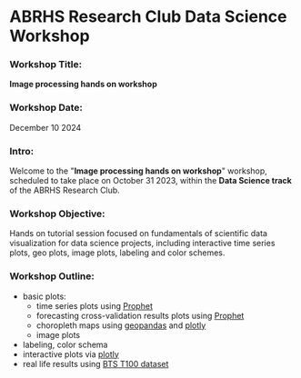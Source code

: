 # ABRHS Research Club Data Science Workshop  
  
  
### Workshop Title:  
**Image processing hands on workshop**

### Workshop Date:  
December 10 2024  

### Intro: 
Welcome to the "__Image processing hands on workshop__" workshop, scheduled to take place on October 31 2023, within the **Data Science track** of the ABRHS Research Club. 
  
### Workshop Objective:  
Hands on tutorial session focused on fundamentals of scientific data visualization for data science projects, including interactive time series plots, geo plots, image plots, labeling and color schemes.  
   
### Workshop Outline: 
 - basic plots:
   - time series plots using [Prophet](https://facebook.github.io/prophet/)
   - forecasting cross-validation results plots using [Prophet](https://facebook.github.io/prophet/)
   - choropleth maps using [geopandas](https://geopandas.org/en/stable/#) and [plotly](https://plotly.com/python/choropleth-maps/#choropleth-map-with-plotlyexpress)
   - image plots
 - labeling, color schema  
 - interactive plots via [plotly](https://plotly.com/)  
 - real life results using [BTS T100 dataset](https://www.transtats.bts.gov/Tables.asp?QO_VQ=EEE&QO_anzr=Nv4%FDPn44vr4%FDf6n6v56vp5%FD%FLS14z%FDHE%FDg4nssvp%FM-%FDNyy%FDPn44vr45&QO_fu146_anzr=Nv4%FDPn44vr45)
